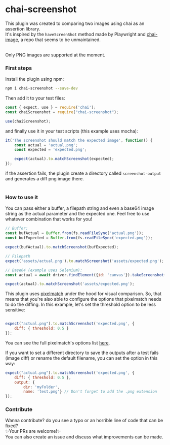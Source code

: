 # chai-screenshot

This plugin was created to comparing two images using chai as an assertion library.<br>
It's inspired by the `haveScreenShot` method made by Playwright and
[chai-image](https://github.com/mooyoul/chai-image), a repo that seems to be unmaintained.
<br>
<br>

Only PNG images are supported at the moment.

### First steps

Install the plugin using npm:
```bash
npm i chai-screenshot --save-dev
```
Then add it to your test files:
```javascript
const { expect, use } = require('chai');
const chaiScreenshot = require("chai-screenshot");

use(chaiScreenshot);
```
and finally use it in your test scripts (this example uses mocha):
```javascript
it('The screenshot should match the expected image', function() {
    const actual = 'actual.png';
    const expected = 'expected.png';

    expect(actual).to.matchScreenshot(expected);
});
```

if the assertion fails, the plugin create a directory called `screenshot-output` and generates a diff png image there.
<br>
<br>
### How to use it
You can pass either a buffer, a filepath string and even a base64 image string as the actual parameter and the expected one. Feel free to use whatever combination that works for you!

```javascript
// Buffer:
const bufActual = Buffer.from(fs.readFileSync('actual.png'));
const bufExpected = Buffer.from(fs.readFileSync('expected.png'));

expect(bufActual).to.matchScreenshot(bufExpected);

// Filepath
expect('assets/actual.png').to.matchScreenshot('assets/expected.png');

// Base64 (example uses Selenium):
const actual = await driver.findElement({id: 'canvas'}).takeScreenshot(true);

expect(actual).to.matchScreenshot('assets/expected.png');

```

This plugin uses [pixelmatch](https://github.com/mapbox/pixelmatch) under the hood for visual comparison. So, that means that you're also able to configure the options that pixelmatch needs to do the diffing. In this example, let's set the threshold option to be less sensitive:

```javascript

expect("actual.png").to.matchScreenshot('expected.png', {
    diff: { threshold: 0.5 }
});
```

You can see the full pixelmatch's options list [here](https://github.com/mapbox/pixelmatch?tab=readme-ov-file#pixelmatchimg1-img2-output-width-height-options).

If you want to set a different directory to save the outputs after a test fails (image diff) or rename the default filename, you can set the option in this way:

```javascript
expect("actual.png").to.matchScreenshot('expected.png', {
    diff: { threshold: 0.5 },
    output: {
        dir: 'myFolder',
        name: 'test.png'} // Don't forget to add the .png extension
});

```

### Contribute
Wanna contribute? do you see a typo or an horrible line of code that can be fixed?<br>
✨Your PRs are welcome!✨<br>
You can also create an issue and discuss what improvements can be made.